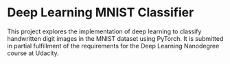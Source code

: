 # Deep Learning MNIST Classifier
This project explores the implementation of deep learning to classify handwritten digit images in the MNIST dataset
using PyTorch. It is submitted in partial fulfillment of the requirements for the Deep Learning Nanodegree course at Udacity.
